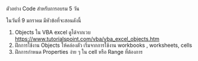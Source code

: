 ตัวอย่าง Code สำหรับการอบรม 5 วัน <p>
ในวันที่ 9 มกราคม มีหัวข้อที่จะสอนดังนี้ <p>
1) Objects ใน VBA excel ดูได้จากเวบ https://www.tutorialspoint.com/vba/vba_excel_objects.htm <br>
2) ฝึกการใช้งาน Objects ให้คล่องตัว เริ่มจากการใช้งาน workbooks , worksheets, cells <br>
3) ฝึกการกำหนด Properties ง่าย ๆ ใน cell หรือ Range ที่ต้องการ <br>
